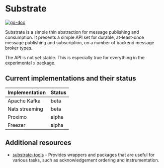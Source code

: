 Substrate
=========

[![go-doc](https://godoc.org/github.com/uw-labs/substrate?status.svg)](https://godoc.org/github.com/uw-labs/substrate)

Substrate is a simple thin abstraction for message publishing and consumption.  It presents a simple API set for durable, at-least-once message publishing and subscription, on a number of backend message broker types.

The API is not yet stable.
This is especially true for everything in the experimental `x` package.

Current implementations and their status
----------------------------------------

| Implementation                           | Status        |
| ---------------------------------------- | ------------- |
| Apache Kafka                             | beta          |
| Nats streaming                           | beta          |
| Proximo                                  | alpha         |
| Freezer                                  | alpha         |

Additional resources
----------------------------------------

* [substrate-tools](https://github.com/uw-labs/substrate-tools) - Provides wrappers and packages that are useful for various tasks, such as acknowledgement ordering and instrumentation.
